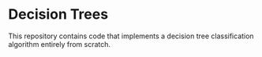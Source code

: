 # Decision Trees
This repository contains code that implements a decision tree classification algorithm entirely from scratch.
